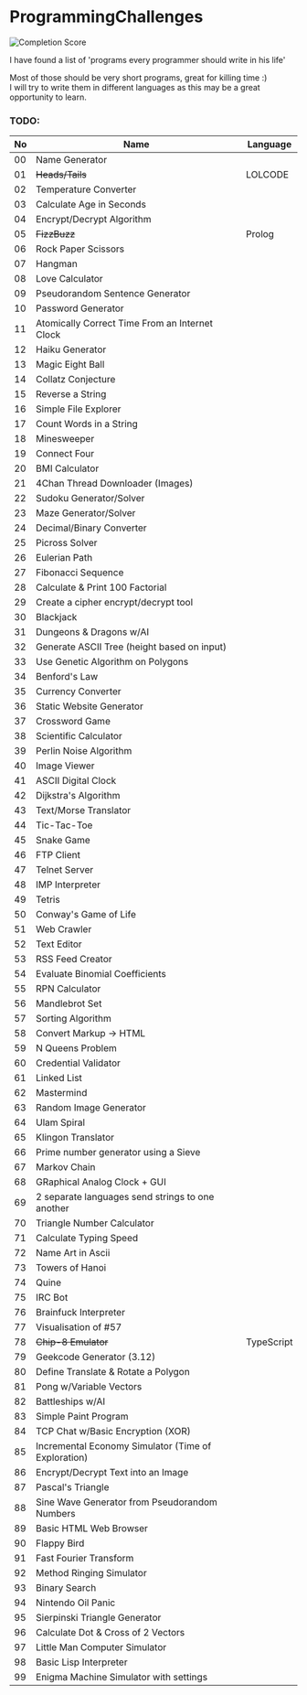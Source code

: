 # ProgrammingChallenges
![Completion Score](https://img.shields.io/badge/Completed-2%25-red.svg)

I have found a list of 'programs every programmer should write in his life'  

Most of those should be very short programs, great for killing time :)  
I will try to write them in different languages as this may be a great opportunity to learn.

### TODO:
|No|Name|Language|
|---|---|---|
|00|Name Generator||
|01|~~Heads/Tails~~|LOLCODE|
|02|Temperature Converter||
|03|Calculate Age in Seconds||
|04|Encrypt/Decrypt Algorithm||
|05|~~FizzBuzz~~|Prolog|
|06|Rock Paper Scissors||
|07|Hangman||
|08|Love Calculator||
|09|Pseudorandom Sentence Generator||
|10|Password Generator||
|11|Atomically Correct Time From an Internet Clock||
|12|Haiku Generator||
|13|Magic Eight Ball||
|14|Collatz Conjecture||
|15|Reverse a String||
|16|Simple File Explorer||
|17|Count Words in a String||
|18|Minesweeper||
|19|Connect Four||
|20|BMI Calculator||
|21|4Chan Thread Downloader (Images)||
|22|Sudoku Generator/Solver||
|23|Maze Generator/Solver||
|24|Decimal/Binary Converter||
|25|Picross Solver||
|26|Eulerian Path||
|27|Fibonacci Sequence||
|28|Calculate & Print 100 Factorial||
|29|Create a cipher encrypt/decrypt tool||
|30|Blackjack||
|31|Dungeons & Dragons w/AI||
|32|Generate ASCII Tree (height based on input)||
|33|Use Genetic Algorithm on Polygons||
|34|Benford's Law||
|35|Currency Converter||
|36|Static Website Generator||
|37|Crossword Game||
|38|Scientific Calculator||
|39|Perlin Noise Algorithm||
|40|Image Viewer||
|41|ASCII Digital Clock||
|42|Dijkstra's Algorithm||
|43|Text/Morse Translator||
|44|Tic-Tac-Toe||
|45|Snake Game||
|46|FTP Client||
|47|Telnet Server||
|48|IMP Interpreter||
|49|Tetris||
|50|Conway's Game of Life||
|51|Web Crawler||
|52|Text Editor||
|53|RSS Feed Creator||
|54|Evaluate Binomial Coefficients||
|55|RPN Calculator||
|56|Mandlebrot Set||
|57|Sorting Algorithm||
|58|Convert Markup -> HTML||
|59|N Queens Problem||
|60|Credential Validator||
|61|Linked List||
|62|Mastermind||
|63|Random Image Generator||
|64|Ulam Spiral||
|65|Klingon Translator||
|66|Prime number generator using a Sieve||
|67|Markov Chain||
|68|GRaphical Analog Clock + GUI||
|69|2 separate languages send strings to one another||
|70|Triangle Number Calculator||
|71|Calculate Typing Speed||
|72|Name Art in Ascii||
|73|Towers of Hanoi||
|74|Quine||
|75|IRC Bot||
|76|Brainfuck Interpreter||
|77|Visualisation of #57||
|78|~~Chip-8 Emulator~~|TypeScript|
|79|Geekcode Generator (3.12)||
|80|Define Translate & Rotate a Polygon||
|81|Pong w/Variable Vectors||
|82|Battleships w/AI||
|83|Simple Paint Program||
|84|TCP Chat w/Basic Encryption (XOR)||
|85|Incremental Economy Simulator (Time of Exploration)||
|86|Encrypt/Decrypt Text into an Image||
|87|Pascal's Triangle||
|88|Sine Wave Generator from Pseudorandom Numbers||
|89|Basic HTML Web Browser||
|90|Flappy Bird||
|91|Fast Fourier Transform||
|92|Method Ringing Simulator||
|93|Binary Search||
|94|Nintendo Oil Panic||
|95|Sierpinski Triangle Generator||
|96|Calculate Dot & Cross of 2 Vectors||
|97|Little Man Computer Simulator||
|98|Basic Lisp Interpreter||
|99|Enigma Machine Simulator with settings||
